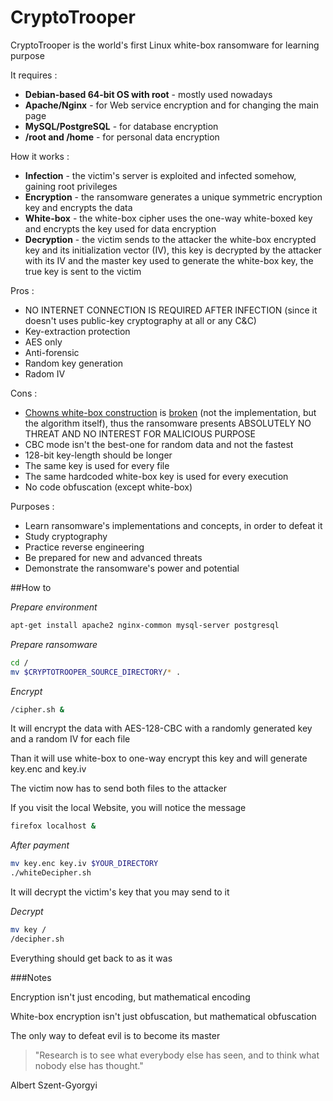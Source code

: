 # CryptoTrooper

CryptoTrooper is the world's first Linux white-box ransomware for learning purpose

It requires :
* **Debian-based 64-bit OS with root** - mostly used nowadays
* **Apache/Nginx** - for Web service encryption and for changing the main page
* **MySQL/PostgreSQL** - for database encryption
* **/root and /home** - for personal data encryption

How it works :
* **Infection** - the victim's server is exploited and infected somehow, gaining root privileges
* **Encryption** - the ransomware generates a unique symmetric encryption key and encrypts the data
* **White-box** - the white-box cipher uses the one-way white-boxed key and encrypts the key used for data encryption
* **Decryption** - the victim sends to the attacker the white-box encrypted key and its initialization vector (IV), this key is decrypted by the attacker with its IV and the master key used to generate the white-box key, the true key is sent to the victim

Pros :
* NO INTERNET CONNECTION IS REQUIRED AFTER INFECTION (since it doesn't uses public-key cryptography at all or any C&C)
* Key-extraction protection
* AES only
* Anti-forensic
* Random key generation
* Radom IV

Cons :
* [Chowns white-box construction](http://www.scs.carleton.ca/%7Epaulv/papers/whiteaes.lncs.ps) is [broken](https://www.cosic.esat.kuleuven.be/publications/article-1503.pdf) (not the implementation, but the algorithm itself), thus the ransomware presents ABSOLUTELY NO THREAT AND NO INTEREST FOR MALICIOUS PURPOSE
* CBC mode isn't the best-one for random data and not the fastest
* 128-bit key-length should be longer
* The same key is used for every file
* The same hardcoded white-box key is used for every execution
* No code obfuscation (except white-box)

Purposes : 
* Learn ransomware's implementations and concepts, in order to defeat it
* Study cryptography
* Practice reverse engineering
* Be prepared for new and advanced threats
* Demonstrate the ransomware's power and potential

##How to

*Prepare environment*
```bash
apt-get install apache2 nginx-common mysql-server postgresql
```

*Prepare ransomware*
```bash
cd /
mv $CRYPTOTROOPER_SOURCE_DIRECTORY/* .
```

*Encrypt*
```bash
/cipher.sh &
```
It will encrypt the data with AES-128-CBC with a randomly generated key and a random IV for each file

Than it will use white-box to one-way encrypt this key and will generate key.enc and key.iv

The victim now has to send both files to the attacker

If you visit the local Website, you will notice the message
```bash
firefox localhost &
```

*After payment*
```bash
mv key.enc key.iv $YOUR_DIRECTORY
./whiteDecipher.sh
```
It will decrypt the victim's key that you may send to it


*Decrypt*
```bash
mv key /
/decipher.sh
```
Everything should get back to as it was

###Notes

Encryption isn't just encoding, but mathematical encoding

White-box encryption isn't just obfuscation, but mathematical obfuscation

The only way to defeat evil is to become its master

> "Research is to see what everybody else has seen, and to think what nobody else has thought."

Albert Szent-Gyorgyi



